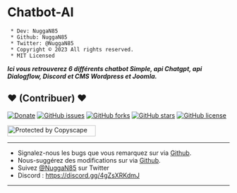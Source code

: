 # Chatbot-AI

```
 * Dev: NuggaN85
 * Github: NuggaN85
 * Twitter: @NuggaN85
 * Copyright © 2023 All rights reserved.
 * MIT Licensed
```

___Ici vous retrouverez 6 différents chatbot Simple, api Chatgpt, api Dialogflow, Discord et CMS Wordpress et Joomla.___

## <strong>❤️</strong> (Contribuer) <strong>❤️</strong>

[![Donate](https://img.shields.io/badge/paypal-donate-yellow.svg?style=flat)](https://www.paypal.me/nuggan85) [![GitHub issues](https://img.shields.io/github/issues/NuggaN85/Chatbot-AI)](https://github.com/NuggaN85/Chatbot-AI/issues) [![GitHub forks](https://img.shields.io/github/forks/NuggaN85/Chatbot-AI)](https://github.com/NuggaN85/Chatbot-AI/network) [![GitHub stars](https://img.shields.io/github/stars/NuggaN85/Chatbot-AI)](https://github.com/NuggaN85/Chatbot-AI/stargazers) [![GitHub license](https://img.shields.io/github/license/NuggaN85/Chatbot-AI)](https://github.com/NuggaN85/Chatbot-AI)

<a target="_blank" href="http://www.copyscape.com/"><img src="http://banners.copyscape.com/img/copyscape-banner-white-200x25.png" width="200" height="25" border="0" alt="Protected by Copyscape" title="Protected by Copyscape Plagiarism Checker - Do not copy content from this page." /></a>

--------------------------------------------------------------------------------------------------------------------------------------

- Signalez-nous les bugs que vous remarquez sur via [Github](https://github.com/NuggaN85/Chatbot-AI/issues/3).
- Nous-suggérez des modifications sur via [Github](https://github.com/NuggaN85/Chatbot-AI/issues/2).
- Suivez [@NuggaN85](https://twitter.com/NuggaN85) sur Twitter
- Discord : https://discord.gg/4gZsXRKdmJ

--------------------------------------------------------------------------------------------------------------------------------------

